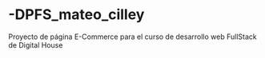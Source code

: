 # -DPFS_mateo_cilley
Proyecto de página E-Commerce para el curso de desarrollo web FullStack de Digital House

